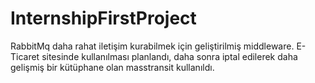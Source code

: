 # InternshipFirstProject

RabbitMq daha rahat iletişim kurabilmek için geliştirilmiş middleware. E-Ticaret sitesinde kullanılması planlandı, daha sonra iptal edilerek daha gelişmiş bir kütüphane olan masstransit kullanıldı.
